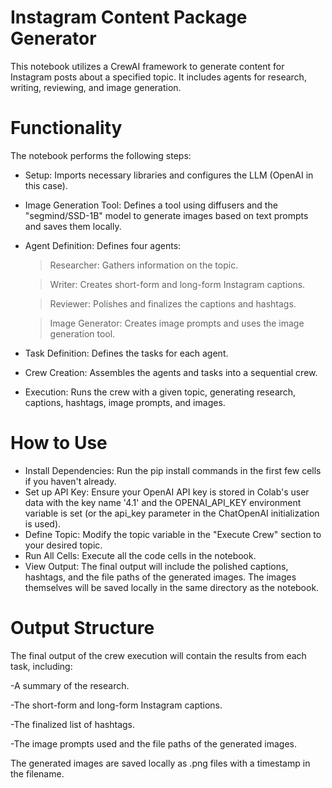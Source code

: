 # Instagram Content Package Generator
This notebook utilizes a CrewAI framework to generate content for Instagram posts about a specified topic. It includes agents for research, writing, reviewing, and image generation.
# Functionality
The notebook performs the following steps:

- Setup: Imports necessary libraries and configures the LLM (OpenAI in this case).
- Image Generation Tool: Defines a tool using diffusers and the "segmind/SSD-1B" model to generate images based on text prompts and saves them locally.
- Agent Definition: Defines four agents:
    >Researcher: Gathers information on the topic.
    
    >Writer: Creates short-form and long-form Instagram captions.
    
    >Reviewer: Polishes and finalizes the captions and hashtags.
    
    >Image Generator: Creates image prompts and uses the image generation tool.
    
- Task Definition: Defines the tasks for each agent.
- Crew Creation: Assembles the agents and tasks into a sequential crew.
- Execution: Runs the crew with a given topic, generating research, captions, hashtags, image prompts, and images.
# How to Use
- Install Dependencies: Run the pip install commands in the first few cells if you haven't already.
- Set up API Key: Ensure your OpenAI API key is stored in Colab's user data with the key name '4.1' and the OPENAI_API_KEY environment variable is set (or the api_key parameter in the ChatOpenAI initialization is used).
- Define Topic: Modify the topic variable in the "Execute Crew" section to your desired topic.
- Run All Cells: Execute all the code cells in the notebook.
- View Output: The final output will include the polished captions, hashtags, and the file paths of the generated images. The images themselves will be saved locally in the same directory as the notebook.

# Output Structure

The final output of the crew execution will contain the results from each task, including:

  -A summary of the research.
  
  -The short-form and long-form Instagram captions.
  
  -The finalized list of hashtags.
  
  -The image prompts used and the file paths of the generated images.
  
The generated images are saved locally as .png files with a timestamp in the filename.
